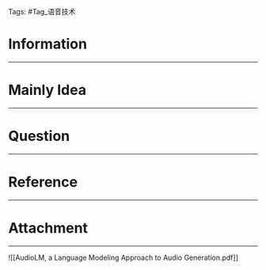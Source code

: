 Tags: #Tag_语音技术 
# Information
---


# Mainly Idea
---


# Question
---


# Reference
---


# Attachment
---
![[AudioLM, a Language Modeling Approach to Audio Generation.pdf]]